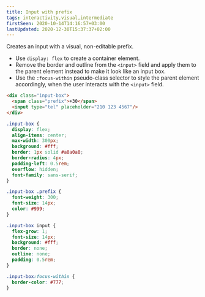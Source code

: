 ```yaml
---
title: Input with prefix
tags: interactivity,visual,intermediate
firstSeen: 2020-10-14T14:16:57+03:00
lastUpdated: 2020-12-30T15:37:37+02:00
---
```


Creates an input with a visual, non-editable prefix.

- Use `display: flex` to create a container element.
- Remove the border and outline from the `<input>` field and apply them to the parent element instead to make it look like an input box.
- Use the `:focus-within` pseudo-class selector to style the parent element accordingly, when the user interacts with the `<input>` field.

```html
<div class="input-box">
  <span class="prefix">+30</span>
  <input type="tel" placeholder="210 123 4567"/>
</div>
```

```css
.input-box {
  display: flex;
  align-items: center;
  max-width: 300px;
  background: #fff;
  border: 1px solid #a0a0a0;
  border-radius: 4px;
  padding-left: 0.5rem;
  overflow: hidden;
  font-family: sans-serif;
}

.input-box .prefix {
  font-weight: 300;
  font-size: 14px;
  color: #999;
}

.input-box input {
  flex-grow: 1;
  font-size: 14px;
  background: #fff;
  border: none;
  outline: none;
  padding: 0.5rem;
}

.input-box:focus-within {
  border-color: #777;
}
```

